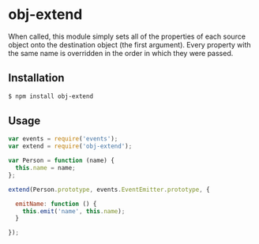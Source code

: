 # obj-extend

When called, this module simply sets all of the properties of each source
object onto the destination object (the first argument). Every property with
the same name is overridden in the order in which they were passed.

## Installation

``` bash
$ npm install obj-extend
```

## Usage

``` javascript
var events = require('events');
var extend = require('obj-extend');

var Person = function (name) {
  this.name = name;
};

extend(Person.prototype, events.EventEmitter.prototype, {

  emitName: function () {
    this.emit('name', this.name);
  }

});
```
